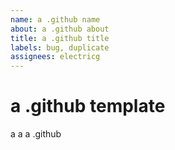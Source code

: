 ```yaml
---
name: a .github name
about: a .github about
title: a .github title
labels: bug, duplicate
assignees: electricg
---
```


# a .github template

a a a .github
